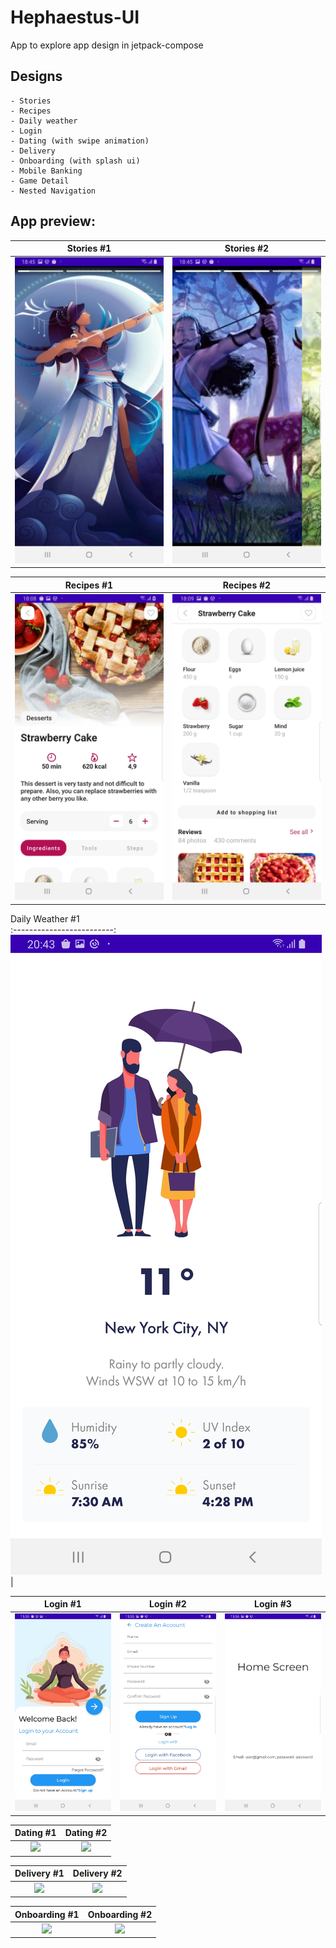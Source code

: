 # Hephaestus-UI
App to explore app design in jetpack-compose

## Designs
    - Stories
    - Recipes
    - Daily weather
    - Login
    - Dating (with swipe animation)
    - Delivery
    - Onboarding (with splash ui)
    - Mobile Banking
    - Game Detail
    - Nested Navigation 


## App preview:


Stories #1            |  Stories #2            
:-------------------------:|:----------------------------:
<img src="images/Stories_1.jpg">    |  <img src="images/Stories_2.jpg"> 

Recipes #1            |  Recipes #2            
:-------------------------:|:----------------------------:
<img src="images/Recipes_1.jpg">    |  <img src="images/Recipes_2.jpg">   

Daily Weather #1                   
:-------------------------:
<img src="images/Daily_Weather_1.jpg">   |

Login #1            |  Login #2     |   Login #3
:-------------------------:|:----------------------------:|:----------------------------:
<img src="images/Login_1.jpg">    |  <img src="images/Login_2.jpg">  | <img src="images/Login_3.jpg">

Dating #1            |  Dating #2
:-------------------------:|:----------------------------:
<img src="images/Dating_1.jpg">    |  <img src="images/Dating_2.jpg">   

Delivery #1            |  Delivery #2
:-------------------------:|:----------------------------:
<img src="images/Delivery_1.jpg">    |  <img src="images/Delivery_2.jpg">

Onboarding #1            |  Onboarding #2
:-------------------------:|:----------------------------:
<img src="images/Onboarding_1.jpg">    |  <img src="images/Onboarding_2.jpg">   
